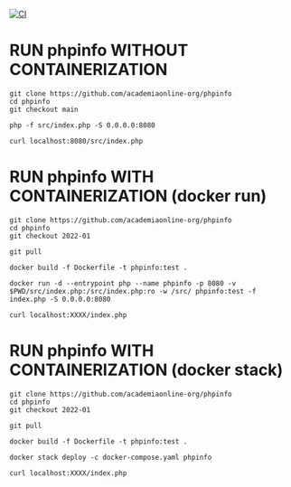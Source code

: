 [![CI](https://github.com/academiaonline-org/phpinfo/actions/workflows/ci.yaml/badge.svg?branch=2022-01)](https://github.com/academiaonline-org/phpinfo/actions/workflows/ci.yaml)

# RUN phpinfo WITHOUT CONTAINERIZATION

```
git clone https://github.com/academiaonline-org/phpinfo
cd phpinfo
git checkout main
```
```
php -f src/index.php -S 0.0.0.0:8080
```
```
curl localhost:8080/src/index.php
```

# RUN phpinfo WITH CONTAINERIZATION (docker run)

```
git clone https://github.com/academiaonline-org/phpinfo
cd phpinfo
git checkout 2022-01
```
```
git pull
```
```
docker build -f Dockerfile -t phpinfo:test .
```
```
docker run -d --entrypoint php --name phpinfo -p 8080 -v $PWD/src/index.php:/src/index.php:ro -w /src/ phpinfo:test -f index.php -S 0.0.0.0:8080
```
```
curl localhost:XXXX/index.php
```

# RUN phpinfo WITH CONTAINERIZATION (docker stack)

```
git clone https://github.com/academiaonline-org/phpinfo
cd phpinfo
git checkout 2022-01
```
```
git pull
```
```
docker build -f Dockerfile -t phpinfo:test .
```
```
docker stack deploy -c docker-compose.yaml phpinfo
```
```
curl localhost:XXXX/index.php
```

